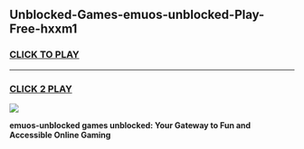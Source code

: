 
## Unblocked-Games-emuos-unblocked-Play-Free-hxxm1
<h3>
<a href="https://premium76.site?title=emuos-unblocked&ref=10A">CLICK TO PLAY</a></h3>
<hr>

<h3>
<a href="https://premium76.site?title=emuos-unblocked&ref=10A">CLICK 2 PLAY</a>
  
</h3>

<a href="https://premium76.site?title=emuos-unblocked&ref=10A"><img src="https://clearcache.store/games.png"></a>


**emuos-unblocked games unblocked: Your Gateway to Fun and Accessible Online Gaming**
